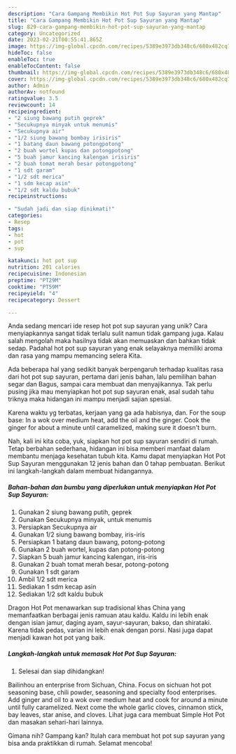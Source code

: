 ```yaml
---
description: "Cara Gampang Membikin Hot Pot Sup Sayuran yang Mantap"
title: "Cara Gampang Membikin Hot Pot Sup Sayuran yang Mantap"
slug: 829-cara-gampang-membikin-hot-pot-sup-sayuran-yang-mantap
category: Uncategorized
date: 2023-02-21T00:55:41.865Z
image: https://img-global.cpcdn.com/recipes/5389e3973db348c6/680x482cq70/hot-pot-sup-sayuran-foto-resep-utama.jpg
hideToc: false
enableToc: true
enableTocContent: false
thumbnail: https://img-global.cpcdn.com/recipes/5389e3973db348c6/680x482cq70/hot-pot-sup-sayuran-foto-resep-utama.jpg
cover: https://img-global.cpcdn.com/recipes/5389e3973db348c6/680x482cq70/hot-pot-sup-sayuran-foto-resep-utama.jpg
author: Admin
authorAv: notfound
ratingvalue: 3.5
reviewcount: 14
recipeingredient:
- "2 siung bawang putih geprek"
- "Secukupnya minyak untuk menumis"
- "Secukupnya air"
- "1/2 siung bawang bombay irisiris"
- "1 batang daun bawang potongpotong"
- "2 buah wortel kupas dan potongpotong"
- "5 buah jamur kancing kalengan irisiris"
- "2 buah tomat merah besar potongpotong"
- "1 sdt garam"
- "1/2 sdt merica"
- "1 sdm kecap asin"
- "1/2 sdt kaldu bubuk"
recipeinstructions:

- "Sudah jadi dan siap dinikmati!"
categories:
- Resep
tags:
- hot
- pot
- sup

katakunci: hot pot sup 
nutrition: 201 calories
recipecuisine: Indonesian
preptime: "PT29M"
cooktime: "PT59M"
recipeyield: "4"
recipecategory: Dessert

---
```





Anda sedang mencari ide resep hot pot sup sayuran yang unik? Cara menyiapkannya sangat tidak terlalu sulit namun tidak gampang juga. Kalau salah mengolah maka hasilnya tidak akan memuaskan dan bahkan tidak sedap. Padahal hot pot sup sayuran yang enak selayaknya memiliki aroma dan rasa yang mampu memancing selera Kita.





Ada beberapa hal yang sedikit banyak berpengaruh terhadap kualitas rasa dari hot pot sup sayuran, pertama dari jenis bahan, lalu pemilihan bahan segar dan Bagus, sampai cara membuat dan menyajikannya. Tak perlu pusing jika mau menyiapkan hot pot sup sayuran enak,      asal sudah tahu triknya maka hidangan ini mampu menjadi sajian spesial.














Karena waktu yg terbatas, kerjaan yang ga ada habisnya, dan. For the soup base: In a wok over medium heat, add the oil and the ginger. Cook the ginger for about a minute until caramelized, making sure it doesn&#39;t burn.






Nah, kali ini kita coba, yuk, siapkan hot pot sup sayuran sendiri di rumah. Tetap berbahan sederhana, hidangan ini bisa memberi manfaat dalam membantu menjaga kesehatan tubuh kita. Kamu dapat menyiapkan Hot Pot Sup Sayuran menggunakan 12 jenis bahan dan 0 tahap pembuatan. Berikut ini langkah-langkah dalam membuat hidangannya.

<!--inarticleads1-->

##### Bahan-bahan dan bumbu yang diperlukan untuk menyiapkan Hot Pot Sup Sayuran:

1. Gunakan 2 siung bawang putih, geprek
1. Gunakan Secukupnya minyak, untuk menumis
1. Persiapkan Secukupnya air
1. Gunakan 1/2 siung bawang bombay, iris-iris
1. Persiapkan 1 batang daun bawang, potong-potong
1. Gunakan 2 buah wortel, kupas dan potong-potong
1. Siapkan 5 buah jamur kancing kalengan, iris-iris
1. Gunakan 2 buah tomat merah besar, potong-potong
1. Gunakan 1 sdt garam
1. Ambil 1/2 sdt merica
1. Sediakan 1 sdm kecap asin
1. Sediakan 1/2 sdt kaldu bubuk


Dragon Hot Pot menawarkan sup tradisional khas China yang memanfaatkan berbagai jenis ramuan atau kaldu. Kaldu ini lebih enak dengan isian jamur, daging ayam, sayur-sayuran, bakso, dan shirataki. Karena tidak pedas, varian ini lebih enak dengan porsi. Nasi juga dapat menjadi kawan hot pot yang baik. 

<!--inarticleads2-->

##### Langkah-langkah untuk memasak Hot Pot Sup Sayuran:


1. Selesai dan siap dihidangkan!

Bailinhou an enterprise from Sichuan, China. Focus on sichuan hot pot seasoning base, chili powder, seasoning and specialty food enterprises. Add ginger and oil to a wok over medium heat and cook for around a minute until fully caramelized. Next come the whole garlic cloves, cinnamon stick, bay leaves, star anise, and cloves. Lihat juga cara membuat Simple Hot Pot dan masakan sehari-hari lainnya. 

Gimana nih? Gampang kan? Itulah cara membuat hot pot sup sayuran yang bisa anda praktikkan di rumah. Selamat mencoba!

